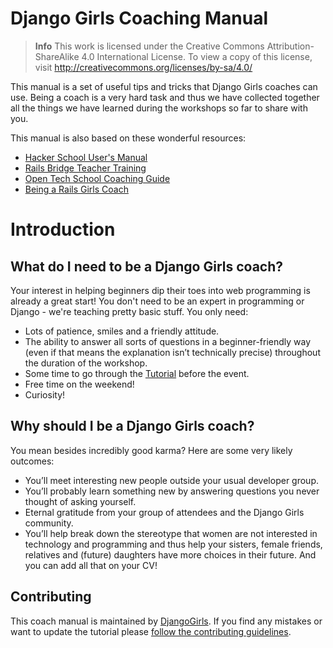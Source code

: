 # Django Girls Coaching Manual

> **Info** This work is licensed under the Creative Commons Attribution-ShareAlike 4.0
International License. To view a copy of this license, visit
http://creativecommons.org/licenses/by-sa/4.0/

This manual is a set of useful tips and tricks that Django Girls coaches can use. Being a coach is a very hard task and thus we have collected together all the things we have learned during the workshops so far to share with you.

This manual is also based on these wonderful resources:
- [Hacker School User's Manual](https://www.hackerschool.com/manual)
- [Rails Bridge Teacher Training](http://curriculum.railsbridge.org/workshop/more_teacher_training)
- [Open Tech School Coaching Guide](http://opentechschool.github.io/slides/presentations/coaching/)
- [Being a Rails Girls Coach](http://guides.railsgirls.com/coach)

# Introduction

## What do I need to be a Django Girls coach?

Your interest in helping beginners dip their toes into web programming is already a great start! You don't need to be an expert in programming or Django - we're teaching pretty basic stuff. You only need:

- Lots of patience, smiles and a friendly attitude.
- The ability to answer all sorts of questions in a beginner-friendly way (even if that means the explanation isn’t technically precise) throughout the duration of the workshop.
- Some time to go through the [Tutorial](http://tutorial.djangogirls.org) before the event.
- Free time on the weekend!
- Curiosity!

## Why should I be a Django Girls coach?

You mean besides incredibly good karma? Here are some very likely outcomes:

- You’ll meet interesting new people outside your usual developer group.
- You’ll probably learn something new by answering questions you never thought of asking yourself.
- Eternal gratitude from your group of attendees and the Django Girls community.
- You’ll help break down the stereotype that women are not interested in technology and programming and thus help your sisters, female friends, relatives and (future) daughters have more choices in their future. And you can add all that on your CV!

## Contributing

This coach manual is maintained by [DjangoGirls](http://djangogirls.org/). If you find any mistakes or want to update the 
tutorial please [follow the contributing guidelines](https://github.com/DjangoGirls/coach-manual/contributing/).
